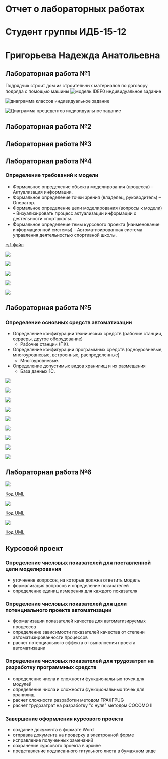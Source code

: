 # Отчет о лабораторных работах
# Студент группы ИДБ-15-12 
# Григорьева Надежда Анатольевна
## Лабораторная работа №1
Подрядчик строит дом из строительных материалов по договору подряда с помощью машины
![модель IDEF0 индивидуальное задание](https://github.com/GrigorevaNadezhda/GrigorevaNadezhda.github.io/blob/master/model%20%D0%B8%D0%BD%D0%B4%D0%B8%D0%B2%D0%B8%D0%B4%D1%83%D0%B0%D0%BB%D0%BA%D0%B0.png)

![диаграмма классов индивидуальное задание](http://www.plantuml.com/plantuml/png/JOn1IWCn58RNpIaUNIbuY5hNWZlNOIROqCn4NcPm8ONHbT226o_W3OAsC60Rh_2_6_cacrc4yBxlur-apdBNDy6ajMyVBTk6gc1JecSpMzfg_S2nR-kR62BJ_SftpiokcUFJcIo39Xf6hXrFqSQSL-Rub5SPK33glvkJJNIdstIBB6yOSK8s-431aUHbcjB5zCO1FxB3IROu48x8_qZbYAnYUqNOe-1RtnUA38HV5Enba7SL-T9ipChNZYhFLN1cuTgwRy8V)

![Диаграмма прецедентов индивидуальное задание](http://www.plantuml.com/plantuml/png/fO-nJiCm48Rd-YbEcM2er0T0g2bp96_CLc9QgqwCpeuOA5BRXGM9XO4DyGOC89KMoYkStuYBdABk3BPE_tt-xZpsGM5eQolyt3JN2bKDgWmEuLOC9ggSJz6rJNNXB4UNCnEq6EI8xYOb4yi8WmuhZSVHtP6lzRfKNl_RQFLLWE00pNGMe3Aeos1S8zA-SWJAGqRFSKK_jASTVTCchkc3Tl4Xww6YXrve7rTn7PSCVjAMtWw0JFtNZg3tk8oFVD_JXhP_YaGySVyh4uU_vVsxvEm6TqCb38TmafyAFbrP23c2imLNKXGSBCvv8p7MJTNMzXS0)
## Лабораторная работа №2

## Лабораторная работа №3

## Лабораторная работа №4
### Определение требований к модели
* Формальное определение объекта моделирования (процесса) – Актуализация информации.
* Формальное определение точки зрения (владелец, руководитель) – Оператор.
* Формальное определение цели моделирования (вопросы к модели) – Визуализировать процесс актуализации информации о деятельности спортшколы.
* Формальное определение темы курсового проекта (наименование информационной системы) – Автоматизированная система управления деятельностью спортивной школы.

[rsf-файл](https://github.com/GrigorevaNadezhda/GrigorevaNadezhda.github.io/blob/master/НАДЯ.rsf)

![](https://github.com/GrigorevaNadezhda/GrigorevaNadezhda.github.io/blob/master/A0.png)

![](https://github.com/GrigorevaNadezhda/GrigorevaNadezhda.github.io/blob/master/02_A0.png)

![](https://github.com/GrigorevaNadezhda/GrigorevaNadezhda.github.io/blob/master/03_A1.png)

![](https://github.com/GrigorevaNadezhda/GrigorevaNadezhda.github.io/blob/master/08_A2.png)

![](https://github.com/GrigorevaNadezhda/GrigorevaNadezhda.github.io/blob/master/11_A3.png)

## Лабораторная работа №5
### Определение основных средств автоматизации
* Определение конфигурации технических средств (рабочие станции, серверы, другое оборудование)
  * Рабочие станции (ПК).
* Определение конфигурации программных средств (одноуровневые, многоуровневые, встроенные, распределенные)
  * Многоуровневые.
* Определение допустимых видов хранилищ и их размещения
  * База данных 1С.

![](https://github.com/GrigorevaNadezhda/GrigorevaNadezhda.github.io/blob/master/04_A11.png)

![](https://github.com/GrigorevaNadezhda/GrigorevaNadezhda.github.io/blob/master/05_A12.png)

![](https://github.com/GrigorevaNadezhda/GrigorevaNadezhda.github.io/blob/master/06_A13.png)

![](https://github.com/GrigorevaNadezhda/GrigorevaNadezhda.github.io/blob/master/07_A14.png)


![](https://github.com/GrigorevaNadezhda/GrigorevaNadezhda.github.io/blob/master/09_A21.png)

![](https://github.com/GrigorevaNadezhda/GrigorevaNadezhda.github.io/blob/master/10_A22.png)


![](https://github.com/GrigorevaNadezhda/GrigorevaNadezhda.github.io/blob/master/12_A31.png)

![](https://github.com/GrigorevaNadezhda/GrigorevaNadezhda.github.io/blob/master/13_A32.png)


![](https://github.com/GrigorevaNadezhda/GrigorevaNadezhda.github.io/blob/master/14_A4.png)

## Лабораторная работа №6
![](https://github.com/GrigorevaNadezhda/GrigorevaNadezhda.github.io/blob/master/Потоки.png)

[Код UML](https://github.com/GrigorevaNadezhda/GrigorevaNadezhda.github.io/blob/master/Потоки.txt)


![](https://github.com/GrigorevaNadezhda/GrigorevaNadezhda.github.io/blob/master/Роли.png)

[Код UML](https://github.com/GrigorevaNadezhda/GrigorevaNadezhda.github.io/blob/master/Роли.txt)


![](https://github.com/GrigorevaNadezhda/GrigorevaNadezhda.github.io/blob/master/Модули.png)

[Код UML](https://github.com/GrigorevaNadezhda/GrigorevaNadezhda.github.io/blob/master/Модули.txt)

## Курсовой проект
### Определение числовых показателей для поставленной цели моделирования
* уточнение вопросов, на которые должна ответить модель
* формализация вопросов и определение показателей
* определение единиц измерения для каждого показателя

### Определение числовых показателей для цели потенциального проекта автоматизации
* формализации показателей качества для автоматизируемых процессов
* определение зависимости показателей качества от степени автоматизированности процессов
* расчет потенциального эффекта от выполнения проекта автоматизации

### Определение числовых показателей для трудозатрат на разработку программных средств
* определение числа и сложности функциональных точек для модулей
* определение числа и сложности функциональных точек для хранилищ
* расчет сложности разработки методом FPA/IFPUG
* расчет трудозатрат на разработку "с нуля" методом COCOMO II

### Завершение оформления курсового проекта
* создание документа в формате Word
* отправка документа на проверку в электронной форме
* исправление полученных замечаний
* сохранение курсового проекта в архиве
* представление подписанного титульного листа в бумажном виде
